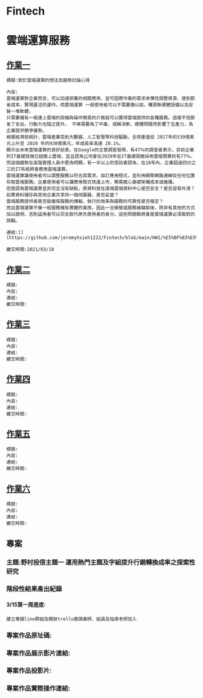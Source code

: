 # Fintech
# 雲端運算服務
## [作業一](https://github.com/jeremyhsieh1222/Fintech/blob/main/HW1/%E5%BF%83%E5%BE%971)
    標題:對於雲端運算的想法及趨勢討論心得
    
    內容:
    雲端運算對企業而言，可以加速部署的相關應用，並可因應作業的需求來彈性調整資源，達到節省成本，實現靈活的運作。而雲端運算 一般使用者可以不需要像以前，購買軟硬體設備以及安裝一堆軟體，
    只需要擁有一個連上雲端的設備與操作簡易的介面就可以獲得雲端提供的各種服務。這樣不但節省了支出，行動力也隨之提升。 不再需要為了中毒、或解決軟、硬體問題而影響了生產力，為企業提供競爭優勢。
    根據經濟部統計，雲端產業受到大數據、人工智慧等科技驅動，全球產值從 2017年的539億美元上升至 2020 年的930億美元，年成長率高達 20.1%。
    顯示出未來雲端運算的良好前景。在Google的主管調查發現，有47％的調查者表示，目前企業的IT基礎設施已經搬上雲端，並且認為公司會在2029年在IT基礎設施採用雲端預算的有77％，
    而這個趨勢在高階管理人員中更為明顯，有一半以上的受訪者認為，在10年內，企業超過四分之三的IT系統將會應用雲端運算。
    雲端運算讓使用者可以調整服務以符合其需求、自訂應用程式，並利用網際網路連線從任何位置存取雲端服務。企業使用者可以讓應用程式快速上市，無需擔心基礎架構成本或維護。
    但我認為雲端運算並非完全沒有缺點，將資料放在遠端雲端資料中心是否安全？是否容易外洩？如果資料儲存與其他企業共享同一個伺服器，是否妥當？
    雲端服務提供者是否能確保服務的傳輸、執行的效率與服務的可靠性是否穩定？
    而且雲端運算不像一般服務擁有實體的東西，因此一旦帳號或服務被竊取後，除非有其他的方式加以證明，否則盜用者可以完全取代原先使用者的身分。這些問題都將會是雲端運算必須面對的挑戰。
    
    連結:[](https://github.com/jeremyhsieh1222/Fintech/blob/main/HW1/%E5%BF%83%E5%BE%971)
    
    繳交時間:2021/03/18
## [作業二]() 
    標題:
    內容:
    連結:
    繳交時間:
## [作業三]() 
    標題:
    內容:
    連結:
    繳交時間:
## [作業四]() 
    標題:
    內容:
    連結:
    繳交時間:
## [作業五]() 
    標題:
    內容:
    連結:
    繳交時間:
## [作業六]() 
    標題:
    內容:
    連結:
    繳交時間:    
## 專案
### 主題:野村投信主題一 運用熱門主題及字組提升行銷轉換成率之探索性研究
### 階段性結果產出紀錄
#### 3/15第一周進度:
    建立專題line群組及開啟trello邀請業師、組員及指導老師加入
### 專案作品原址碼:
### 專案作品展示影片連結:
### 專案作品投影片:
### 專案作品實際操作連結:

    
  
